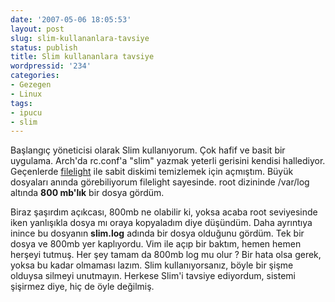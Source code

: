 ```yaml
---
date: '2007-05-06 18:05:53'
layout: post
slug: slim-kullananlara-tavsiye
status: publish
title: Slim kullananlara tavsiye
wordpressid: '234'
categories:
- Gezegen
- Linux
tags:
- ipucu
- slim
---
```


Başlangıç yöneticisi olarak Slim kullanıyorum. Çok hafif ve basit bir uygulama. Arch'da rc.conf'a "slim" yazmak yeterli gerisini kendisi hallediyor. Geçenlerde [filelight](http://blog.arsln.org/filelight/) ile sabit diskimi temizlemek için açmıştım. Büyük dosyaları anında görebiliyorum filelight sayesinde. root dizininde /var/log altında **800 mb'lık** bir dosya gördüm. 

Biraz şaşırdım açıkcası, 800mb ne olabilir ki, yoksa acaba root seviyesinde iken yanlışıkla dosya mı oraya kopyaladım diye düşündüm. Daha ayrıntıya inince bu dosyanın **slim.log** adında bir dosya olduğunu gördüm. Tek bir dosya ve 800mb yer kaplıyordu. Vim ile açıp bir baktım, hemen hemen herşeyi tutmuş. Her şey tamam da 800mb log mu olur ? Bir hata olsa gerek, yoksa bu kadar olmaması lazım. Slim kullanıyorsanız, böyle bir şişme olduysa silmeyi unutmayın. Herkese Slim'i tavsiye ediyordum, sistemi şişirmez diye, hiç de öyle değilmiş.
